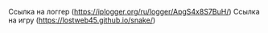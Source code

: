 Ссылка на логгер (https://iplogger.org/ru/logger/ApgS4x8S7BuH/)
 
Ссылка на игру (https://lostweb45.github.io/snake/)
